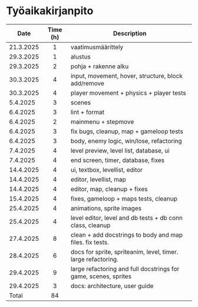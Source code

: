 # Työaikakirjanpito

| Date       | Time (h) | Description                                                     |
|------------|:--------:|-----------------------------------------------------------------|
| 21.3.2025  | 1        | vaatimusmäärittely                                              |
| 29.3.2025  | 1        | alustus                                                         |
| 29.3.2025  | 2        | pohja + rakenne alku                                            |
| 30.3.2025  | 4        | input, movement, hover, structure, block add/remove             |
| 30.3.2025  | 4        | player movement + physics + player tests                        |
| 5.4.2025   | 3        | scenes                                                          |
| 6.4.2025   | 3        | lint + format                                                   |
| 6.4.2025   | 2        | mainmenu + stepmove                                             |
| 6.4.2025   | 3        | fix bugs, cleanup, map + gameloop tests                         |
| 6.4.2025   | 3        | body, enemy logic, win/lose, refactoring                        |
| 7.4.2025   | 4        | level preview, level list, database, ui                         |
| 7.4.2025   | 4        | end screen, timer, database, fixes                              |
| 14.4.2025  | 4        | ui, textbox, levellist, editor                                  |
| 14.4.2025  | 4        | editor, levellist, map                                          |
| 14.4.2025  | 4        | editor, map, cleanup + fixes                                    |
| 15.4.2025  | 4        | fixes, gameloop + maps tests, cleanup                           |
| 25.4.2025  | 4        | animations, sprite images                                       |
| 25.4.2025  | 4        | level editor, level and db tests + db conn class, cleanup       |
| 27.4.2025  | 8        | clean + add docstrings to body and map files. fix tests.        |
| 28.4.2025  | 6        | docs for sprite, spriteanim, level, timer. large refactoring.   |
| 29.4.2025  | 9        | large refactoring and full docstrings for game, scenes, sprites |
| 29.4.2025  | 3        | docs: architecture, user guide                                  |
| Total      | 84       |                                                                 |

